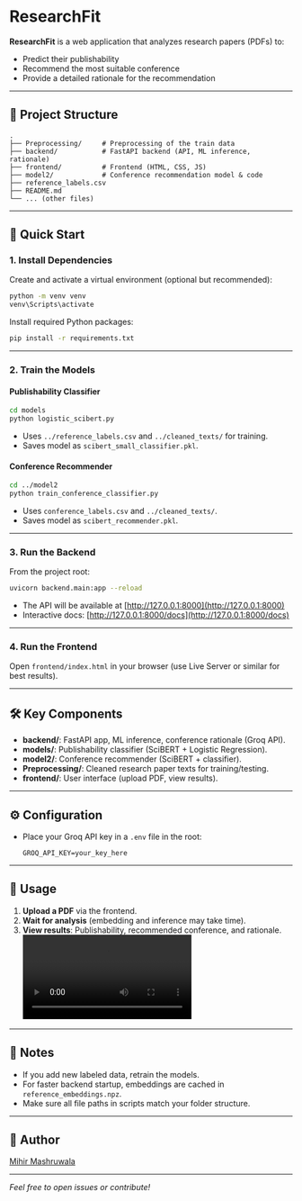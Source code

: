 # ResearchFit

**ResearchFit** is a web application that analyzes research papers (PDFs) to:
- Predict their publishability
- Recommend the most suitable conference
- Provide a detailed rationale for the recommendation

---

## 📁 Project Structure

```
.
├── Preprocessing/     # Preprocessing of the train data 
├── backend/           # FastAPI backend (API, ML inference, rationale)
├── frontend/          # Frontend (HTML, CSS, JS)
├── model2/            # Conference recommendation model & code
├── reference_labels.csv
├── README.md
└── ... (other files)
```

---

## 🚀 Quick Start

### 1. **Install Dependencies**

Create and activate a virtual environment (optional but recommended):

```sh
python -m venv venv
venv\Scripts\activate
```

Install required Python packages:

```sh
pip install -r requirements.txt
```

---

### 2. **Train the Models**

#### **Publishability Classifier**
```sh
cd models
python logistic_scibert.py
```
- Uses `../reference_labels.csv` and `../cleaned_texts/` for training.
- Saves model as `scibert_small_classifier.pkl`.

#### **Conference Recommender**
```sh
cd ../model2
python train_conference_classifier.py
```
- Uses `conference_labels.csv` and `../cleaned_texts/`.
- Saves model as `scibert_recommender.pkl`.

---

### 3. **Run the Backend**

From the project root:

```sh
uvicorn backend.main:app --reload
```
- The API will be available at [http://127.0.0.1:8000](http://127.0.0.1:8000)
- Interactive docs: [http://127.0.0.1:8000/docs](http://127.0.0.1:8000/docs)

---

### 4. **Run the Frontend**

Open `frontend/index.html` in your browser (use Live Server or similar for best results).

---

## 🛠️ Key Components

- **backend/**: FastAPI app, ML inference, conference rationale (Groq API).
- **models/**: Publishability classifier (SciBERT + Logistic Regression).
- **model2/**: Conference recommender (SciBERT + classifier).
- **Preprocessing/**: Cleaned research paper texts for training/testing.
- **frontend/**: User interface (upload PDF, view results).

---

## ⚙️ Configuration

- Place your Groq API key in a `.env` file in the root:
  ```
  GROQ_API_KEY=your_key_here
  ```

---

## 📝 Usage

1. **Upload a PDF** via the frontend.
2. **Wait for analysis** (embedding and inference may take time).
3. **View results**: Publishability, recommended conference, and rationale.
![Demo Video](Implementation_Video.MP4)
---

## 🧩 Notes

- If you add new labeled data, retrain the models.
- For faster backend startup, embeddings are cached in `reference_embeddings.npz`.
- Make sure all file paths in scripts match your folder structure.


---

## 👤 Author

[Mihir Mashruwala](https://www.linkedin.com/in/mihir-mashruwala/)

---

*Feel free to open issues or contribute!*